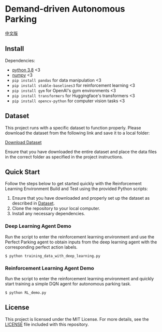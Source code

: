 # Demand-driven Autonomous Parking
[中文版](./chinese_version_readme.md)
## Install
Dependencies:

- [python 3.8](https://www.python.org/downloads/release/python-3818/) <3
- [numpy](https://numpy.org/install/) <3
- `pip install pandas` for data manipulation <3
- `pip install stable-baselines3` for reinforcement learning <3
- `pip install gym` for OpenAI's gym environments <3
- `pip install transformers` for Huggingface's transformers <3
- `pip install opencv-python` for computer vision tasks <3

[//]: # (- `pip install fastapi` for building APIs <3)

[//]: # (- `pip install ray` for parallel and distributed computing <3)

[//]: # (- `pip install requests` for making HTTP requests <3)

[//]: # (- `pip install gradio` for interactive web UIs <3)

[//]: # (- `pip install uvicorn` for ASGI server <3)

## Dataset
This project runs with a specific dataset to function properly. Please download the dataset from the following link and save it to a local folder:

[Download Dataset](https://doi.org/10.57760/sciencedb.12908)

Ensure that you have downloaded the entire dataset and place the data files in the correct folder as specified in the project instructions.

## Quick Start
Follow the steps below to get started quickly with the Reinforcement Learning Environment Build and Test using the provided Python scripts:
1. Ensure that you have downloaded and properly set up the dataset as described in [Dataset](#dataset).
2. Clone the repository to your local computer. 
3. Install any necessary dependencies.
### Deep Learning Agent Demo

Run the script to enter the reinforcement learning environment and use the Perfect Parking agent to obtain inputs from the deep learning agent with the corresponding perfect action labels.
```
$ python training_data_with_deep_learning.py
```
### Reinforcement Learning Agent Demo

Run the script to enter the reinforcement learning environment and quickly start training a simple DQN agent for autonomous parking task.
```
$ python RL_demo.py
```

## License

This project is licensed under the MIT License. For more details, see the [LICENSE](LICENSE) file included with this repository.
